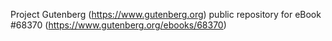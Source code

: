 Project Gutenberg (https://www.gutenberg.org) public repository for eBook #68370 (https://www.gutenberg.org/ebooks/68370)
